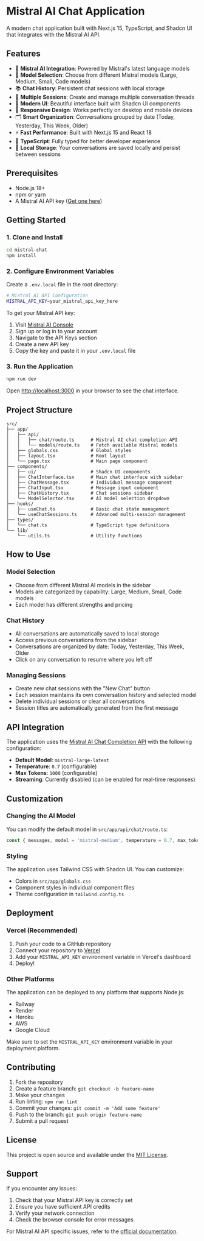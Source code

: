 # Mistral AI Chat Application

A modern chat application built with Next.js 15, TypeScript, and Shadcn UI that integrates with the Mistral AI API.

## Features

- 🤖 **Mistral AI Integration**: Powered by Mistral's latest language models
- 🔄 **Model Selection**: Choose from different Mistral models (Large, Medium, Small, Code models)
- 📚 **Chat History**: Persistent chat sessions with local storage
- 💬 **Multiple Sessions**: Create and manage multiple conversation threads
- 🎨 **Modern UI**: Beautiful interface built with Shadcn UI components
- 📱 **Responsive Design**: Works perfectly on desktop and mobile devices
- 🗂️ **Smart Organization**: Conversations grouped by date (Today, Yesterday, This Week, Older)
- ⚡ **Fast Performance**: Built with Next.js 15 and React 18
- 🔧 **TypeScript**: Fully typed for better developer experience
- 💾 **Local Storage**: Your conversations are saved locally and persist between sessions

## Prerequisites

- Node.js 18+
- npm or yarn
- A Mistral AI API key ([Get one here](https://console.mistral.ai/))

## Getting Started

### 1. Clone and Install

```bash
cd mistral-chat
npm install
```

### 2. Configure Environment Variables

Create a `.env.local` file in the root directory:

```bash
# Mistral AI API Configuration
MISTRAL_API_KEY=your_mistral_api_key_here
```

To get your Mistral API key:
1. Visit [Mistral AI Console](https://console.mistral.ai/)
2. Sign up or log in to your account
3. Navigate to the API Keys section
4. Create a new API key
5. Copy the key and paste it in your `.env.local` file

### 3. Run the Application

```bash
npm run dev
```

Open [http://localhost:3000](http://localhost:3000) in your browser to see the chat interface.

## Project Structure

```
src/
├── app/
│   ├── api/
│   │   ├── chat/route.ts      # Mistral AI chat completion API
│   │   └── models/route.ts    # Fetch available Mistral models
│   ├── globals.css            # Global styles
│   ├── layout.tsx             # Root layout
│   └── page.tsx               # Main page component
├── components/
│   ├── ui/                    # Shadcn UI components
│   ├── ChatInterface.tsx      # Main chat interface with sidebar
│   ├── ChatMessage.tsx        # Individual message component
│   ├── ChatInput.tsx          # Message input component
│   ├── ChatHistory.tsx        # Chat sessions sidebar
│   └── ModelSelector.tsx      # AI model selection dropdown
├── hooks/
│   ├── useChat.ts             # Basic chat state management
│   └── useChatSessions.ts     # Advanced multi-session management
├── types/
│   └── chat.ts                # TypeScript type definitions
└── lib/
    └── utils.ts               # Utility functions
```

## How to Use

### Model Selection
- Choose from different Mistral AI models in the sidebar
- Models are categorized by capability: Large, Medium, Small, Code models
- Each model has different strengths and pricing

### Chat History
- All conversations are automatically saved to local storage
- Access previous conversations from the sidebar
- Conversations are organized by date: Today, Yesterday, This Week, Older
- Click on any conversation to resume where you left off

### Managing Sessions
- Create new chat sessions with the "New Chat" button
- Each session maintains its own conversation history and selected model
- Delete individual sessions or clear all conversations
- Session titles are automatically generated from the first message

## API Integration

The application uses the [Mistral AI Chat Completion API](https://docs.mistral.ai/api/) with the following configuration:

- **Default Model**: `mistral-large-latest`
- **Temperature**: `0.7` (configurable)
- **Max Tokens**: `1000` (configurable)
- **Streaming**: Currently disabled (can be enabled for real-time responses)

## Customization

### Changing the AI Model

You can modify the default model in `src/app/api/chat/route.ts`:

```typescript
const { messages, model = 'mistral-medium', temperature = 0.7, max_tokens = 1000 }
```

### Styling

The application uses Tailwind CSS with Shadcn UI. You can customize:

- Colors in `src/app/globals.css`
- Component styles in individual component files
- Theme configuration in `tailwind.config.ts`

## Deployment

### Vercel (Recommended)

1. Push your code to a GitHub repository
2. Connect your repository to [Vercel](https://vercel.com)
3. Add your `MISTRAL_API_KEY` environment variable in Vercel's dashboard
4. Deploy!

### Other Platforms

The application can be deployed to any platform that supports Node.js:

- Railway
- Render
- Heroku
- AWS
- Google Cloud

Make sure to set the `MISTRAL_API_KEY` environment variable in your deployment platform.

## Contributing

1. Fork the repository
2. Create a feature branch: `git checkout -b feature-name`
3. Make your changes
4. Run linting: `npm run lint`
5. Commit your changes: `git commit -m 'Add some feature'`
6. Push to the branch: `git push origin feature-name`
7. Submit a pull request

## License

This project is open source and available under the [MIT License](LICENSE).

## Support

If you encounter any issues:

1. Check that your Mistral API key is correctly set
2. Ensure you have sufficient API credits
3. Verify your network connection
4. Check the browser console for error messages

For Mistral AI API specific issues, refer to the [official documentation](https://docs.mistral.ai/api/).
